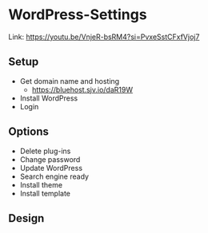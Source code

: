 # WordPress-Settings
Link: https://youtu.be/VnjeR-bsRM4?si=PvxeSstCFxfVjoj7 

## Setup
- Get domain name and hosting
   * https://bluehost.sjv.io/daR19W 
- Install WordPress
- Login

## Options
- Delete plug-ins
- Change password
- Update WordPress
- Search engine ready
- Install theme
- Install template



## Design
